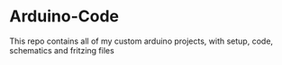 # Arduino-Code
This repo contains all of my custom arduino projects, with setup, code, schematics and fritzing files
